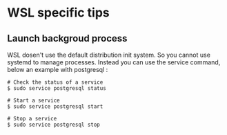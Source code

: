# WSL specific tips

## Launch backgroud process

WSL dosen't use the default distribution init system. So you cannot use systemd
to manage processes.
Instead you can use the service command, below an example with postgresql :

```
# Check the status of a service
$ sudo service postgresql status

# Start a service
$ sudo service postgresql start

# Stop a service
$ sudo service postgresql stop
```
